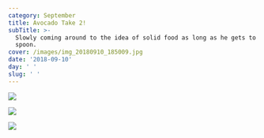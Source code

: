 ```yaml
---
category: September
title: Avocado Take 2!
subTitle: >-
  Slowly coming around to the idea of solid food as long as he gets to hold the
  spoon. 
cover: /images/img_20180910_185009.jpg
date: '2018-09-10'
day: ' '
slug: ' '
---
```

![](/images/img_20180910_185009.jpg)

![](/images/img_20180910_184820.jpg)

![](/images/mvimg_20180910_185012.jpg)
